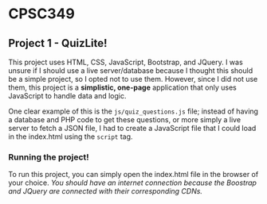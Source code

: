 # CPSC349

## Project 1 - QuizLite!

This project uses HTML, CSS, JavaScript, Bootstrap, and JQuery. I was unsure if I should use a live server/database because I thought this should be a simple project, so I opted not to use them. However, since I did not use them, this project is a **simplistic, one-page** application that only uses JavaScript to handle data and logic. 

One clear example of this is the `js/quiz_questions.js` file; instead of having a database and PHP code to get these questions, or more simply a live server to fetch a JSON file, I had to create a JavaScript file that I could load in the index.html using the `script` tag.

### Running the project!

To run this project, you can simply open the index.html file in the browser of your choice.
*You should have an internet connection because the Boostrap and JQuery are connected with their corresponding CDNs.*